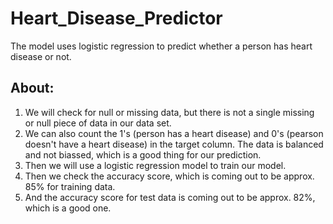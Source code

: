 # Heart_Disease_Predictor
The model uses logistic regression to predict whether a person has heart disease or not.

## About:

1. We will check for null or missing data, but there is not a single missing or null piece of data in our data set.
2. We can also count the 1's (person has a heart disease) and 0's (pearson doesn't have a heart disease) in the target column. The data is balanced and not biassed, which is a good thing for our prediction.
3. Then we will use a logistic regression model to train our model.
4. Then we check the accuracy score, which is coming out to be approx. 85% for training data.
5. And the accuracy score for test data is coming out to be approx. 82%, which is a good one.
